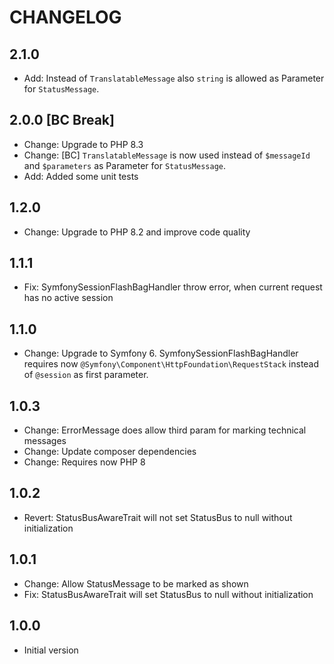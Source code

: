 # CHANGELOG

## 2.1.0

* Add: Instead of `TranslatableMessage` also `string` is allowed as Parameter for `StatusMessage`.


## 2.0.0 [BC Break]

* Change: Upgrade to PHP 8.3
* Change: [BC] `TranslatableMessage` is now used instead of `$messageId` and `$parameters` as Parameter
  for `StatusMessage`.
* Add: Added some unit tests


## 1.2.0

* Change: Upgrade to PHP 8.2 and improve code quality


## 1.1.1

* Fix: SymfonySessionFlashBagHandler throw error, when current request has no active session


## 1.1.0

* Change: Upgrade to Symfony 6. SymfonySessionFlashBagHandler requires
  now `@Symfony\Component\HttpFoundation\RequestStack` instead of `@session` as first parameter.


## 1.0.3

* Change: ErrorMessage does allow third param for marking technical messages
* Change: Update composer dependencies
* Change: Requires now PHP 8


## 1.0.2

* Revert: StatusBusAwareTrait will not set StatusBus to null without initialization


## 1.0.1

* Change: Allow StatusMessage to be marked as shown
* Fix: StatusBusAwareTrait will set StatusBus to null without initialization


## 1.0.0

* Initial version
